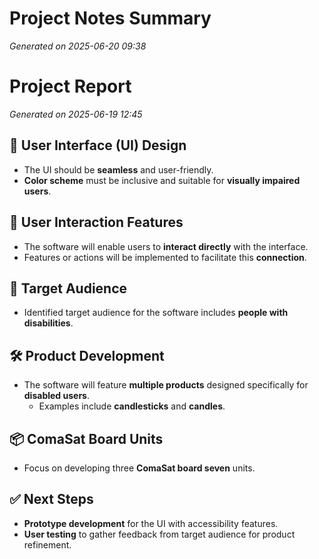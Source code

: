 # Project Notes Summary

*Generated on 2025-06-20 09:38*

# Project Report

*Generated on 2025-06-19 12:45*

## 🌟 **User Interface (UI) Design**
- The UI should be **seamless** and user-friendly.
- **Color scheme** must be inclusive and suitable for **visually impaired users**.

## 🎯 **User Interaction Features**
- The software will enable users to **interact directly** with the interface.
- Features or actions will be implemented to facilitate this **connection**.

## 👥 **Target Audience**
- Identified target audience for the software includes **people with disabilities**.

## 🛠️ **Product Development**
- The software will feature **multiple products** designed specifically for **disabled users**.
  - Examples include **candlesticks** and **candles**.

## 📦 **ComaSat Board Units**
- Focus on developing three **ComaSat board seven** units. 

## ✅ **Next Steps**
- **Prototype development** for the UI with accessibility features.
- **User testing** to gather feedback from target audience for product refinement.